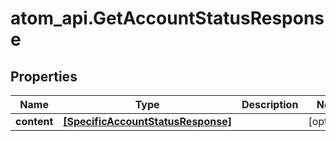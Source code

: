 # atom_api.GetAccountStatusResponse

## Properties
Name | Type | Description | Notes
------------ | ------------- | ------------- | -------------
**content** | [**[SpecificAccountStatusResponse]**](SpecificAccountStatusResponse.md) |  | [optional] 


